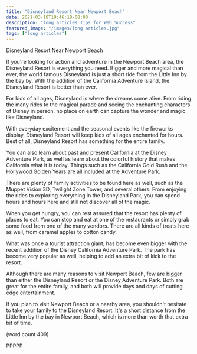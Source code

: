 ```yaml
---
title: "Disneyland Resort Near Newport Beach"
date: 2021-03-18T19:46:18-08:00
description: "long articles Tips for Web Success"
featured_image: "/images/long articles.jpg"
tags: ["long articles"]
---
```


Disneyland Resort Near Newport Beach

If you're looking for action and adventure in the
Newport Beach area, the Disneyland Resort is 
everything you need.  Bigger and more magical 
than ever, the world famous Disneyland is just a
short ride from the Little Inn by the bay by.  With
the addition of the California Adventure Island,
the Disneyland Resort is better than ever.

For kids of all ages, Disneyland is where the dreams
come alive.  From riding the many rides to the magical
parade and seeing the enchanting characters of Disney
in person, no place on earth can capture the wonder
and magic like Disneyland.

With everyday excitement and the seasonal events like 
the fireworks display, Disneyland Resort will keep
kids of all ages enchanted for hours.  Best of all,
Disneyland Resort has something for the entire family.

You can also learn about past and present California
at the Disney Adventure Park, as well as learn about 
the colorful history that makes California what it is 
today.  Things such as the California Gold Rush and 
the Hollywood Golden Years are all included at the 
Adventure Park.

There are plenty of family activities to be found here
as well, such as the Muppet Vision 3D, Twilight 
Zone Tower, and several others.  From enjoying the
rides to exploring everything in the Disneyland 
Park, you can spend hours and hours here and still
not discover all of the magic.

When you get hungry, you can rest assured that the 
resort has plenty of places to eat.  You can stop and
eat at one of the restaurants or simply grab some food
from one of the many vendors.  There are all kinds of
treats here as well, from caramel apples to cotton 
candy.

What was once a tourist attraction giant, has become 
even bigger with the recent addition of the Disney
California Adventure Park.  The park has become very
popular as well, helping to add an extra bit of kick
to the resort.

Although there are many reasons to visit Newport
Beach, few are bigger than either the Disneyland
Resort or the Disney Adventure Park.  Both are great
for the entire family, and both will provide days and
days of cutting edge entertainment.

If you plan to visit Newport Beach or a nearby area,
you shouldn't hesitate to take your family to the
Disneyland Resort.  It's a short distance from the 
Little Inn by the bay in Newport Beach, which is more
than worth that extra bit of time.

(word count 409)

PPPPP

